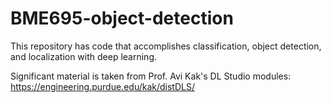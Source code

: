 # BME695-object-detection
This repository has code that accomplishes classification, object detection, and localization with deep learning.

Significant material is taken from Prof. Avi Kak's DL Studio modules: https://engineering.purdue.edu/kak/distDLS/
